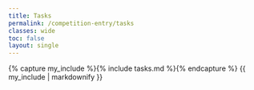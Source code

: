 ```yaml
---
title: Tasks
permalink: /competition-entry/tasks
classes: wide
toc: false
layout: single
---
```


{% capture my_include %}{% include tasks.md %}{% endcapture %}
{{ my_include | markdownify }}
